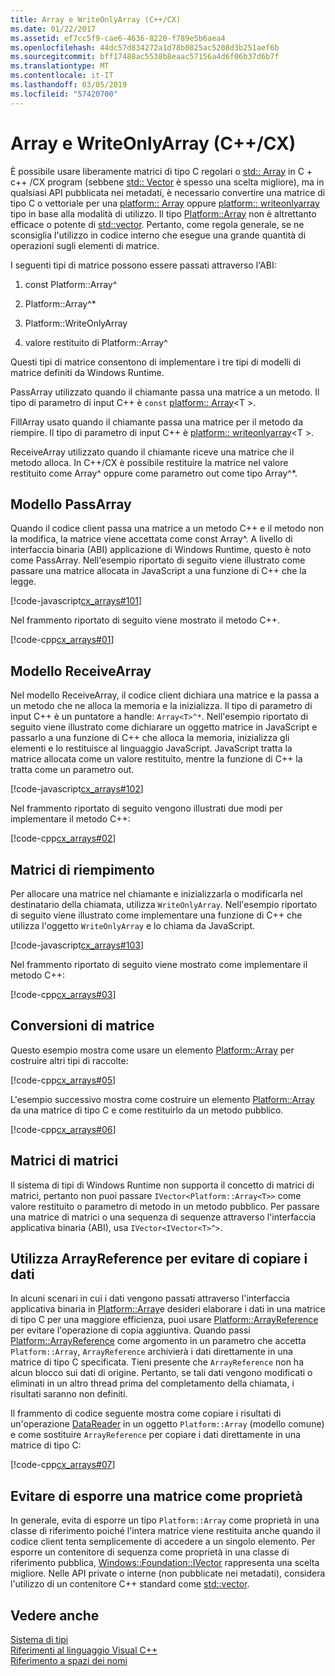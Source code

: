 ```yaml
---
title: Array e WriteOnlyArray (C++/CX)
ms.date: 01/22/2017
ms.assetid: ef7cc5f9-cae6-4636-8220-f789e5b6aea4
ms.openlocfilehash: 44dc57d834272a1d78b0825ac5208d3b251aef6b
ms.sourcegitcommit: bff17488ac5538b8eaac57156a4d6f06b37d6b7f
ms.translationtype: MT
ms.contentlocale: it-IT
ms.lasthandoff: 03/05/2019
ms.locfileid: "57420700"
---
```

# <a name="array-and-writeonlyarray-ccx"></a>Array e WriteOnlyArray (C++/CX)

È possibile usare liberamente matrici di tipo C regolari o [std:: Array](../standard-library/array-class-stl.md) in C + c++ /CX program (sebbene [std:: Vector](../standard-library/vector-class.md) è spesso una scelta migliore), ma in qualsiasi API pubblicata nei metadati, è necessario convertire una matrice di tipo C o vettoriale per una [platform:: Array](../cppcx/platform-array-class.md) oppure [platform:: writeonlyarray](../cppcx/platform-writeonlyarray-class.md) tipo in base alla modalità di utilizzo. Il tipo [Platform::Array](../cppcx/platform-array-class.md) non è altrettanto efficace o potente di [std::vector](../standard-library/vector-class.md). Pertanto, come regola generale, se ne sconsiglia l'utilizzo in codice interno che esegue una grande quantità di operazioni sugli elementi di matrice.

I seguenti tipi di matrice possono essere passati attraverso l'ABI:

1. const Platform::Array^

1. Platform::Array^*

1. Platform::WriteOnlyArray

1. valore restituito di Platform::Array^

Questi tipi di matrice consentono di implementare i tre tipi di modelli di matrice definiti da Windows Runtime.

PassArray utilizzato quando il chiamante passa una matrice a un metodo. Il tipo di parametro di input C++ è `const` [platform:: Array](../cppcx/platform-array-class.md)\<T >.

FillArray usato quando il chiamante passa una matrice per il metodo da riempire. Il tipo di parametro di input C++ è [platform:: writeonlyarray](../cppcx/platform-writeonlyarray-class.md)\<T >.

ReceiveArray utilizzato quando il chiamante riceve una matrice che il metodo alloca. In C++/CX è possibile restituire la matrice nel valore restituito come Array^ oppure come parametro out come tipo Array^*.

## <a name="passarray-pattern"></a>Modello PassArray

Quando il codice client passa una matrice a un metodo C++ e il metodo non la modifica, la matrice viene accettata come const Array^. A livello di interfaccia binaria (ABI) applicazione di Windows Runtime, questo è noto come PassArray. Nell'esempio riportato di seguito viene illustrato come passare una matrice allocata in JavaScript a una funzione di C++ che la legge.

[!code-javascript[cx_arrays#101](../cppcx/codesnippet/JavaScript/array-and-writeonlyarray-c-_1.js)]

Nel frammento riportato di seguito viene mostrato il metodo C++.

[!code-cpp[cx_arrays#01](../cppcx/codesnippet/CPP/js-array/class1.cpp#01)]

## <a name="receivearray-pattern"></a>Modello ReceiveArray

Nel modello ReceiveArray, il codice client dichiara una matrice e la passa a un metodo che ne alloca la memoria e la inizializza. Il tipo di parametro di input C++ è un puntatore a handle: `Array<T>^*`. Nell'esempio riportato di seguito viene illustrato come dichiarare un oggetto matrice in JavaScript e passarlo a una funzione di C++ che alloca la memoria, inizializza gli elementi e lo restituisce al linguaggio JavaScript. JavaScript tratta la matrice allocata come un valore restituito, mentre la funzione di C++ la tratta come un parametro out.

[!code-javascript[cx_arrays#102](../cppcx/codesnippet/JavaScript/array-and-writeonlyarray-c-_3.js)]

Nel frammento riportato di seguito vengono illustrati due modi per implementare il metodo C++:

[!code-cpp[cx_arrays#02](../cppcx/codesnippet/CPP/js-array/class1.cpp#02)]

## <a name="fill-arrays"></a>Matrici di riempimento

Per allocare una matrice nel chiamante e inizializzarla o modificarla nel destinatario della chiamata, utilizza `WriteOnlyArray`. Nell'esempio riportato di seguito viene illustrato come implementare una funzione di C++ che utilizza l'oggetto `WriteOnlyArray` e lo chiama da JavaScript.

[!code-javascript[cx_arrays#103](../cppcx/codesnippet/JavaScript/array-and-writeonlyarray-c-_5.js)]

Nel frammento riportato di seguito viene mostrato come implementare il metodo C++:

[!code-cpp[cx_arrays#03](../cppcx/codesnippet/CPP/js-array/class1.cpp#03)]

## <a name="array-conversions"></a>Conversioni di matrice

Questo esempio mostra come usare un elemento [Platform::Array](../cppcx/platform-array-class.md) per costruire altri tipi di raccolte:

[!code-cpp[cx_arrays#05](../cppcx/codesnippet/CPP/js-array/class1.cpp#05)]

L'esempio successivo mostra come costruire un elemento [Platform::Array](../cppcx/platform-array-class.md) da una matrice di tipo C e come restituirlo da un metodo pubblico.

[!code-cpp[cx_arrays#06](../cppcx/codesnippet/CPP/js-array/class1.cpp#06)]

## <a name="jagged-arrays"></a>Matrici di matrici

Il sistema di tipi di Windows Runtime non supporta il concetto di matrici di matrici, pertanto non puoi passare `IVector<Platform::Array<T>>` come valore restituito o parametro di metodo in un metodo pubblico. Per passare una matrice di matrici o una sequenza di sequenze attraverso l'interfaccia applicativa binaria (ABI), usa `IVector<IVector<T>^>`.

## <a name="use-arrayreference-to-avoid-copying-data"></a>Utilizza ArrayReference per evitare di copiare i dati

In alcuni scenari in cui i dati vengono passati attraverso l'interfaccia applicativa binaria in [Platform::Array](../cppcx/platform-array-class.md)e desideri elaborare i dati in una matrice di tipo C per una maggiore efficienza, puoi usare [Platform::ArrayReference](../cppcx/platform-arrayreference-class.md) per evitare l'operazione di copia aggiuntiva. Quando passi [Platform::ArrayReference](../cppcx/platform-arrayreference-class.md) come argomento in un parametro che accetta `Platform::Array`, `ArrayReference` archivierà i dati direttamente in una matrice di tipo C specificata. Tieni presente che `ArrayReference` non ha alcun blocco sui dati di origine. Pertanto, se tali dati vengono modificati o eliminati in un altro thread prima del completamento della chiamata, i risultati saranno non definiti.

Il frammento di codice seguente mostra come copiare i risultati di un'operazione [DataReader](/uwp/api/Windows.Storage.Streams.DataReader) in un oggetto `Platform::Array` (modello comune) e come sostituire `ArrayReference` per copiare i dati direttamente in una matrice di tipo C:

[!code-cpp[cx_arrays#07](../cppcx/codesnippet/CPP/js-array/class1.h#07)]

## <a name="avoid-exposing-an-array-as-a-property"></a>Evitare di esporre una matrice come proprietà

In generale, evita di esporre un tipo `Platform::Array` come proprietà in una classe di riferimento poiché l'intera matrice viene restituita anche quando il codice client tenta semplicemente di accedere a un singolo elemento. Per esporre un contenitore di sequenza come proprietà in una classe di riferimento pubblica, [Windows::Foundation::IVector](/uwp/api/Windows.Foundation.Collections.IVector_T_) rappresenta una scelta migliore. Nelle API private o interne (non pubblicate nei metadati), considera l'utilizzo di un contenitore C++ standard come [std::vector](../standard-library/vector-class.md).

## <a name="see-also"></a>Vedere anche

[Sistema di tipi](../cppcx/type-system-c-cx.md)<br/>
[Riferimenti al linguaggio Visual C++](../cppcx/visual-c-language-reference-c-cx.md)<br/>
[Riferimento a spazi dei nomi](../cppcx/namespaces-reference-c-cx.md)